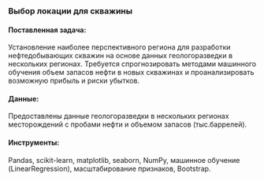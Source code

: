 ### Выбор локации для скважины

#### Поставленная задача:
Установление наиболее перспективного региона для разработки нефтедобывающих скважин на основе данных геологоразведки в нескольких регионах. Требуется спрогнозировать методами машинного обучения объем запасов нефти в новых скважинах и проанализировать возможную прибыль и риски убытков. 

#### Данные:
Предоставлены данные геологоразведки в нескольких регионах месторождений с пробами нефти и объемом запасов (тыс.баррелей).

#### Инструменты:
Pandas, scikit-learn, matplotlib, seaborn, NumPy, машинное обучение (LinearRegression), масштабирование признаков, Bootstrap.
